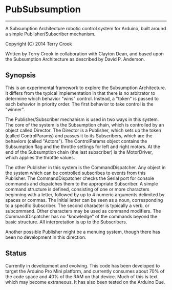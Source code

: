 # PubSubsumption
___

A Subsumption Architecture robotic control system for Arduino, built around a simple Publisher/Subscriber mechanism.

Copyright (C) 2014 Terry Crook

Written by Terry Crook in collaboration with Clayton Dean, and based upon the Subsumption Architecture as described by David P. Anderson.

## Synopsis
 
This is an experimental framework to explore the Subsumption Architecture.  It differs from the typical implementation in that there is no arbitrator to determine which behavior "wins" control.
Instead, a "token" is passed to each behavior in priority order.  The first behavior to take control is the "winner".

The Publisher/Subscriber mechanism is used in two ways in this system.  The core of the system is the Subsumption chain, which is controlled by an object called Director.
The Director is a Publisher, which sets up the token (called ControlParams) and passes it to its Subscribers, which are the behaviors (called "Actors").  The ControlParams object contains the Subsumption flag and the throttle settings for left and right motors.
At the end of the Subsumption chain (the last subscriber) is the MotorDriver, which applies the throttle values.

The other Publisher in this system is the CommandDispatcher.  Any object in the system which can be controlled subscribes to events from this Publisher.  The CommandDispatcher checks the Serial port for
console commands and dispatches them to the appropriate Subscriber.  A simple command structure is defined, consisting of one or more characters beginning with a letter, followed by up to 4 numeric arguments
delimited by spaces or commas.  The initial letter can be seen as a noun, corresponding to a specific Subscriber.  The second character is typically a verb, or subcommand.  Other characters may be used as command modifiers.
The CommandDispatcher has no "knowledge" of the commands beyond the basic structure.  All interpretation is up to the Subscribers.

Another possible Publisher might be a menuing system, though there has been no development in this direction.

## Status

Currently in development and evolving.  This code has been developed to target the Arduino Pro Mini platform, and currently consumes about 70% of the code space and 40% of the RAM on that device.  Much of this is text which may become extraneous.
It has also been tested on the Arduino Due.
